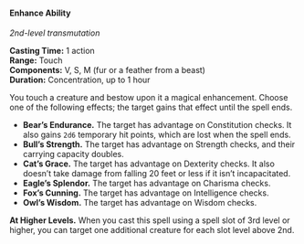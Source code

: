 #### Enhance Ability
<!-- markdownlint-disable link-image-reference-definitions -->
[_metadata_:spell_name]:- "Enhance Ability"
[_metadata_:spell_level]:- "2"
[_metadata_:spell_school]:- "transmutation"
[_metadata_:ritual]:- "false"
[_metadata_:casting_time_amount]:- "1"
[_metadata_:casting_time_unit]:- "action"
[_metadata_:range]:- "Touch"
[_metadata_:target]:- "one creature"
[_metadata_:components_verbal]:- "true"
[_metadata_:components_somatic]:- "true"
[_metadata_:components_material]:- "true"
[_metadata_:components_material_description]:- "fur or a feather from a beast"
[_metadata_:duration]:- "1 hour"
[_metadata_:concentration]:- "true"
[_metadata_:compared_to_wotc_srd_5.1]:- "mechanics_same_wording_same"
[_metadata_:compared_to_a5e_srd]:- "mechanics_different_wording_different"
<!-- markdownlint-disable-next-line no-emphasis-as-heading -->
_2nd-level transmutation_

**Casting Time:** 1 action \
**Range:** Touch \
**Components:** V, S, M (fur or a feather from a beast) \
**Duration:** Concentration, up to 1 hour

You touch a creature and bestow upon it a magical enhancement.
Choose one of the following effects; the target gains that effect until the spell ends.

- **Bear’s Endurance.**
  The target has advantage on Constitution checks.
  It also gains `2d6` temporary hit points, which are lost when the spell ends.
- **Bull’s Strength.**
  The target has advantage on Strength checks, and their carrying capacity doubles.
- **Cat’s Grace.**
  The target has advantage on Dexterity checks.
  It also doesn’t take damage from falling 20 feet or less if it isn’t incapacitated.
- **Eagle’s Splendor.**
  The target has advantage on Charisma checks.
- **Fox’s Cunning.**
  The target has advantage on Intelligence checks.
- **Owl’s Wisdom.**
  The target has advantage on Wisdom checks.

**At Higher Levels.**
When you cast this spell using a spell slot of 3rd level or higher, you can target one additional creature for each slot level above 2nd.
